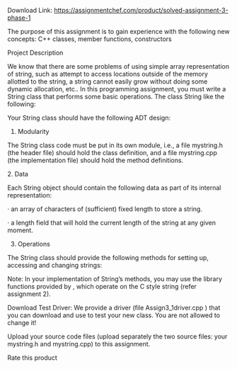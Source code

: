 Download Link: https://assignmentchef.com/product/solved-assignment-3-phase-1
<br>
<p class="ui header product-top-header" title="Assignment 3 - Phase 1 Solution">The purpose of this assignment is to gain experience with the following new concepts: C++ classes, member functions, constructors

Project Description

We know that there are some problems of using simple array representation of string, such as attempt to access locations outside of the memory allotted to the string, a string cannot easily grow without doing some dynamic allocation, etc.. In this programming assignment, you must write a String class that performs some basic operations. The class String like the following:

Your String class should have the following ADT design:

1. Modularity

The String class code must be put in its own module, i.e., a file mystring.h (the header file) should hold the class definition, and a file mystring.cpp (the implementation file) should hold the method definitions.

<p class="ui header product-top-header" title="Assignment 3 - Phase 1 Solution">2. Data

Each String object should contain the following data as part of its internal representation:

·         an array of characters of (sufficient) fixed length to store a string.

·         a length field that will hold the current length of the string at any given moment.

3. Operations

The String class should provide the following methods for setting up, accessing and changing strings:

Note: In your implementation of String’s methods, you may use the library functions provided by , which operate on the C style string (refer assignment 2).

Download Test Driver: We provide a driver (file Assign3_1driver.cpp ) that you can download and use to test your new class. You are not allowed to change it!

Upload your source code files (upload separately the two source files: your mystring.h and mystring.cpp) to this assignment.

<span class="kksr-muted">Rate this product</span>